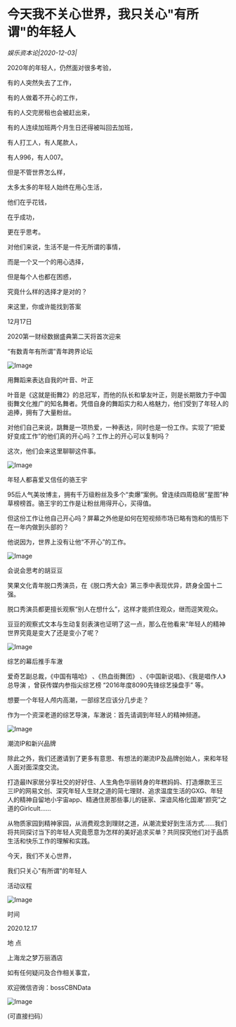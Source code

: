 # 今天我不关心世界，我只关心"有所谓"的年轻人

*娱乐资本论|2020-12-03|*

2020年的年轻人，仍然面对很多考验，

有的人突然失去了工作，

有的人做着不开心的工作，

有的人交完房租也会被赶出来，

有的人连续加班两个月生日还得被叫回去加班，

有人打工人，有人尾款人，

有人996，有人007。

但是不管世界怎么样，

太多太多的年轻人始终在用心生活，

他们在乎花钱，

在乎成功，

更在乎思考。

对他们来说，生活不是一件无所谓的事情，

而是一个又一个的用心选择，

但是每个人也都在困惑，

究竟什么样的选择才是对的？

来这里，你或许能找到答案

12月17日

2020第一财经数据盛典第二天将首次迎来

“有数青年有所谓”青年跨界论坛

![Image](https://p1-tt-ipv6.byteimg.com/origin/pgc-image/f14f6ebde0bf4b17bc6ba744a2bc3958)

用舞蹈来表达自我的叶音、叶正

叶音是《这就是街舞2》的总冠军，而他的队长和挚友叶正，则是长期致力于中国街舞文化推广的知名舞者。凭借自身的舞蹈实力和人格魅力，他们受到了年轻人的追捧，拥有了大量粉丝。

对他们自己来说，跳舞是一项热爱，一种表达，同时也是一份工作。实现了“把爱好变成工作”的他们真的开心吗？工作上的开心可以复制吗？

这次，他们会来这里聊聊这件事。

![Image](https://p3-tt-ipv6.byteimg.com/origin/pgc-image/d4a85f56febf4008b3df10df4a379594)

年轻人都喜爱又信任的骆王宇

95后人气美妆博主，拥有千万级粉丝及多个“卖爆”案例。曾连续四周稳居“星图”种草榜榜首。骆王宇的工作是让粉丝用得开心，买得值。

但这份工作让他自己开心吗？屏幕之外他是如何在短视频市场已略有饱和的情形下在一年内做到头部的？

他说因为，世界上没有让他“不开心”的工作。

![Image](https://p1-tt-ipv6.byteimg.com/origin/pgc-image/47f929d9ea034a8da18f38564e044cb7)

会说会思考的胡豆豆

笑果文化青年脱口秀演员，在《脱口秀大会》第三季中表现优异，跻身全国十二强。

脱口秀演员都更擅长观察“别人在想什么”，这样才能抓住观众，继而逗笑观众。

豆豆的观察式文本与生动复刻表演也证明了这一点，那么在他看来“年轻人的精神世界究竟是变大了还是变小了呢？

![Image](https://p26-tt.byteimg.com/origin/pgc-image/3ec8e15563664c5aa1537cb6cd71c9a0)

综艺的幕后推手车澈

爱奇艺副总裁，《中国有嘻哈》 、《热血街舞团》 、《中国新说唱》、《我是唱作人》总导演 ，曾获传媒内参指尖综艺榜 “2016年度8090先锋综艺操盘手” 等。

想要一个年轻人颅内高潮，一部综艺应该分几步走？

作为一个资深老道的综艺导演，车澈说：首先请调到年轻人的精神频道。

![Image](https://p26-tt.byteimg.com/origin/pgc-image/442d349c89e341cfbb2a6881cfdd7240)

潮流IP和新兴品牌

除此之外，我们还邀请到了更多有意思、有想法的潮流IP及品牌创始人，来和年轻人面对面深度交流。

打造最IN家居分享社交的好好住、人生角色华丽转身的年糕妈妈、打造爆款王三三IP的网易文创、深究年轻人生财之道的简七理财、追求温度生活的GXG、年轻人的精神自留地小宇宙app、精通住房那些事儿的链家、深谙风格化国潮“颜究”之道的Girlcult……

从物质家园到精神家园，从消费观念到理财之道，从潮流爱好到生活方式……我们将共同探讨当下的年轻人究竟愿意为怎样的美好追求买单？共同探究他们对于品质生活和快乐工作的理解和实践。

今天，我们不关心世界，

我们只关心"有所谓"的年轻人

活动议程

![Image](https://p26-tt.byteimg.com/origin/pgc-image/0fdbc6e8703f4e308deb11dc2546522b)

时间

2020.12.17

地 点

上海龙之梦万丽酒店

如有任何疑问及合作相关事宜，

欢迎微信咨询：bossCBNData

![Image](https://p1-tt-ipv6.byteimg.com/origin/pgc-image/58167e4cbabb4693be2a696cb827127a)

(可直接扫码）

